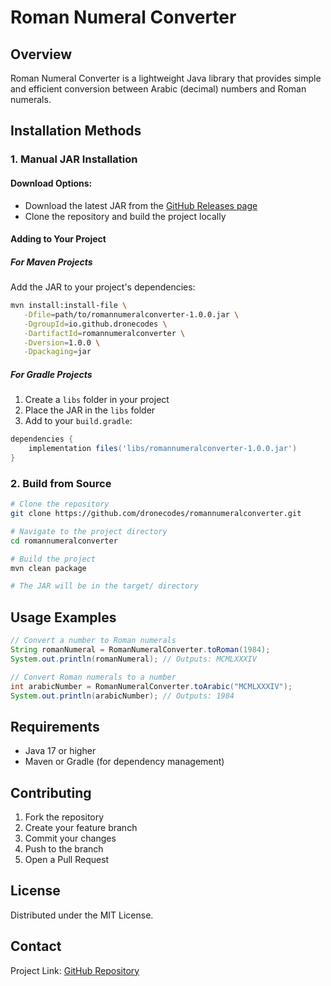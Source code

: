 # Roman Numeral Converter

## Overview

Roman Numeral Converter is a lightweight Java library that provides simple and efficient conversion between Arabic (decimal) numbers and Roman numerals.

## Installation Methods

### 1. Manual JAR Installation

#### Download Options:
- Download the latest JAR from the [GitHub Releases page](https://github.com/dronecodes/romannumeralconverter/releases)
- Clone the repository and build the project locally

#### Adding to Your Project

##### For Maven Projects
Add the JAR to your project's dependencies:
```bash
mvn install:install-file \
   -Dfile=path/to/romannumeralconverter-1.0.0.jar \
   -DgroupId=io.github.dronecodes \
   -DartifactId=romannumeralconverter \
   -Dversion=1.0.0 \
   -Dpackaging=jar
```

##### For Gradle Projects
1. Create a `libs` folder in your project
2. Place the JAR in the `libs` folder
3. Add to your `build.gradle`:
```groovy
dependencies {
    implementation files('libs/romannumeralconverter-1.0.0.jar')
}
```

### 2. Build from Source

```bash
# Clone the repository
git clone https://github.com/dronecodes/romannumeralconverter.git

# Navigate to the project directory
cd romannumeralconverter

# Build the project
mvn clean package

# The JAR will be in the target/ directory
```

## Usage Examples

```java
// Convert a number to Roman numerals
String romanNumeral = RomanNumeralConverter.toRoman(1984);
System.out.println(romanNumeral); // Outputs: MCMLXXXIV

// Convert Roman numerals to a number
int arabicNumber = RomanNumeralConverter.toArabic("MCMLXXXIV");
System.out.println(arabicNumber); // Outputs: 1984
```

## Requirements

- Java 17 or higher
- Maven or Gradle (for dependency management)

## Contributing

1. Fork the repository
2. Create your feature branch
3. Commit your changes
4. Push to the branch
5. Open a Pull Request

## License

Distributed under the MIT License.

## Contact

Project Link: [GitHub Repository](https://github.com/DroneCodes/romannumeralconverter)
